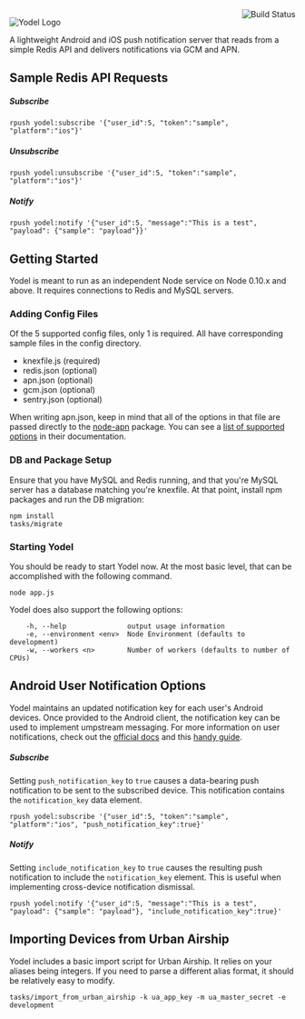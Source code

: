 <img align="right" alt="Build Status" src="https://travis-ci.org/SpireTeam/yodel.svg?branch=master">

![Yodel Logo](http://i.imgur.com/EeuiYac.png)

A lightweight Android and iOS push notification server that reads from a simple 
Redis API and delivers notifications via GCM and APN.

## Sample Redis API Requests

##### Subscribe
```
rpush yodel:subscribe '{"user_id":5, "token":"sample", "platform":"ios"}'
```

##### Unsubscribe
```
rpush yodel:unsubscribe '{"user_id":5, "token":"sample", "platform":"ios"}'
```

##### Notify
```
rpush yodel:notify '{"user_id":5, "message":"This is a test", "payload": {"sample": "payload"}}'
```

## Getting Started
Yodel is meant to run as an independent Node service on Node 0.10.x and above. It 
requires connections to Redis and MySQL servers.



### Adding Config Files
Of the 5 supported config files, only 1 is required. All have corresponding sample 
files in the config directory.

* knexfile.js (required)
* redis.json (optional)
* apn.json (optional)
* gcm.json (optional)
* sentry.json (optional)

When writing apn.json, keep in mind that all of the options in that file are passed directly
to the [node-apn](https://github.com/argon/node-apn) package. You can see a [list of supported options](https://github.com/argon/node-apn/blob/master/doc/connection.markdown) in their documentation.

### DB and Package Setup
Ensure that you have MySQL and Redis running, and that you're MySQL server has a database 
matching you're knexfile. At that point, install npm packages and run the DB migration:

```
npm install
tasks/migrate
```

### Starting Yodel
You should be ready to start Yodel now. At the most basic level, that can be accomplished
with the following command.

```
node app.js
```

Yodel does also support the following options:
```
    -h, --help               output usage information
    -e, --environment <env>  Node Environment (defaults to development)
    -w, --workers <n>        Number of workers (defaults to number of CPUs)
```

## Android User Notification Options

Yodel maintains an updated notification key for each user's Android devices. Once provided to the Android client, the notification key can be used to implement umpstream messaging. For more information on user notifications, check out the [official docs](http://developer.android.com/google/gcm/notifications.html) and this [handy guide](https://medium.com/@Bicx/adventures-in-android-user-notifications-e6568871d9be).

##### Subscribe
Setting `push_notification_key` to `true` causes a data-bearing push notification to be sent to the subscribed device. This notification contains the `notification_key` data element.
```
rpush yodel:subscribe '{"user_id":5, "token":"sample", "platform":"ios", "push_notification_key":true}'
```

##### Notify
Setting `include_notification_key` to `true` causes the resulting push notification to include the `notification_key` element. This is useful when implementing cross-device notification dismissal.
```
rpush yodel:notify '{"user_id":5, "message":"This is a test", "payload": {"sample": "payload"}, "include_notification_key":true}'
```

## Importing Devices from Urban Airship

Yodel includes a basic import script for Urban Airship. It relies on your aliases being 
integers. If you need to parse a different alias format, it should be relatively easy
to modify.
```
tasks/import_from_urban_airship -k ua_app_key -m ua_master_secret -e development
```
